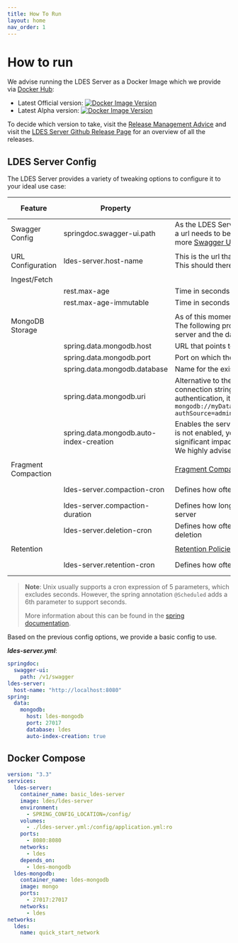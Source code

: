 ```yaml
---
title: How To Run
layout: home
nav_order: 1
---
```


# How to run

We advise running the LDES Server as a Docker Image which we provide
via [Docker Hub](https://hub.docker.com/r/ldes/ldes-server/):

* Latest Official
  version: [![Docker Image Version](https://img.shields.io/docker/v/ldes/ldes-server/latest)](https://hub.docker.com/r/ldes/ldes-server/tags)
* Latest Alpha
  version: [![Docker Image Version](https://img.shields.io/docker/v/ldes/ldes-server)](https://hub.docker.com/r/ldes/ldes-server/tags)

To decide which version to take, visit
the [Release Management Advice](https://informatievlaanderen.github.io/VSDS-Tech-Docs/release/Release_Management#which-version-should-i-use)
and visit the [LDES Server Github Release Page](https://github.com/Informatievlaanderen/VSDS-LDESServer4J/releases/) for
an overview of all the releases.

## LDES Server Config

The LDES Server provides a variety of tweaking options to configure it to your ideal use case:

| Feature             | Property                                | Description                                                                                                                                                                                                                                                                                                      | Default Value |
|---------------------|-----------------------------------------|------------------------------------------------------------------------------------------------------------------------------------------------------------------------------------------------------------------------------------------------------------------------------------------------------------------|---------------|
| Swagger Config      | springdoc.swagger-ui.path               | As the LDES Server provides an Swagger API to easily configure your Streams, a url needs to be configured that points to the swagger documentation. For more [Swagger UI](https://springdoc.org/#swagger-ui-properties)/[Open-API](https://springdoc.org/#properties) configuration, visit the respective links. |               |
|                     |                                         |                                                                                                                                                                                                                                                                                                                  |               |
| URL Configuration   | ldes-server.host-name                   | This is the url that will be used throughout the fragment names. <br>This should therefor point to a publicly available url.                                                                                                                                                                                     |               |
|                     | 
| Ingest/Fetch        | 
|                     | rest.max-age                            | Time in seconds that a mutable fragment can be considered up-to-date                                                                                                                                                                                                                                             | 60            |
|                     | rest.max-age-immutable                  | Time in seconds that an immutable fragment should not be refreshed                                                                                                                                                                                                                                               | 604800        |
|                     |                                         |                                                                                                                                                                                                                                                                                                                  |               |
| MongoDB Storage     |                                         | As of this moment the LDES Server only supports a MongoDB implementation. <br> The following properties have to be set to provide connectivity between the server and the database                                                                                                                               |               |
|                     | spring.data.mongodb.host                | URL that points to the MongoDB server                                                                                                                                                                                                                                                                            |               |
|                     | spring.data.mongodb.port                | Port on which the MongoDB server runs                                                                                                                                                                                                                                                                            |               |
|                     | spring.data.mongodb.database            | Name for the existing or to be created database on the MongoDB server                                                                                                                                                                                                                                            |               |
|                     | spring.data.mongodb.uri                 | Alternative to the previous 3 properties, allows passing the mongodb connection string. Note that when a MongoDB link needs to be configured with authentication, it is typically done with a uri, e.g. `mongodb://myDatabaseUser:D1fficultP%40ssw0rd@mongodb0.example.com:27017/?authSource=admin`                                                                                                                                                                                                                         |               |
|                     | spring.data.mongodb.auto-index-creation | Enables the server to automatically create indices in mongodb. If this property is not enabled, you have to manage the indices manually. This can have a significant impact on performance. <br> We highly advise you to keep this on for performance reasons                                                    |               |
|                     |                                         |                                                                                                                                                                                                                                                                                                                  |               |
| Fragment Compaction |                                         | [Fragment Compaction](./features/compaction)                                                                                                                                                                                                                                                                     |               |                                                                                                                                 |
|                     | ldes-server.compaction-cron             | Defines how often the Compaction Service will check the fragments                                                                                                                                                                                                                                                | 0 0 0 * * *   |
|                     | ldes-server.compaction-duration         | Defines how long long the redundant compacted fragments will remain on the server                                                                                                                                                                                                                                | PD7           |
|                     | ldes-server.deletion-cron               | Defines how often the redundant compacted fragments will be checked for deletion                                                                                                                                                                                                                                 | 0 0 0 * * *   |
|                     |                                         |                                                                                                                                                                                                                                                                                                                  |               |
| Retention           |                                         | [Retention Policies](./configuration/retention-policies)                                                                                                                                                                                                                                                         |               |
|                     | ldes-server.retention-cron              | Defines how often the Retention Service will check the members                                                                                                                                                                                                                                                   | 0 0 0 * * *   |

> **Note**: Unix usually supports a cron expression of 5 parameters, which excludes seconds. However, the spring
> annotation `@Scheduled` adds a 6th parameter to support seconds.
>
> More information about this can be found in
> the [spring documentation](https://docs.spring.io/spring-framework/docs/current/javadoc-api/org/springframework/scheduling/support/CronExpression.html).

Based on the previous config options, we provide a basic config to use.

***ldes-server.yml***:

````yaml
springdoc:
  swagger-ui:
    path: /v1/swagger
ldes-server:
  host-name: "http://localhost:8080"
spring:
  data:
    mongodb:
      host: ldes-mongodb
      port: 27017
      database: ldes
      auto-index-creation: true
````

## Docker Compose

````yaml
version: "3.3"
services:
  ldes-server:
    container_name: basic_ldes-server
    image: ldes/ldes-server
    environment:
      - SPRING_CONFIG_LOCATION=/config/
    volumes:
      - ./ldes-server.yml:/config/application.yml:ro
    ports:
      - 8080:8080
    networks:
      - ldes
    depends_on:
      - ldes-mongodb
  ldes-mongodb:
    container_name: ldes-mongodb
    image: mongo
    ports:
      - 27017:27017
    networks:
      - ldes
networks:
  ldes:
    name: quick_start_network
````
